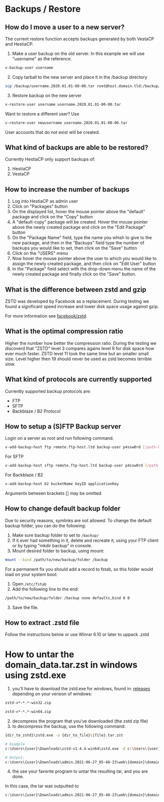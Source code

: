 # Backups / Restore

## How do I move a user to a new server?

The current restore function accepts backups generated by both VestaCP and HestiaCP.

1. Make a user backup on the old server. In this example we will use "username" as the reference.

```bash
v-backup-user username
```
2. Copy tarball to the new server and place it in the /backup directory

```bash
scp /backup/username.2020.01.01-00-00.tar root@host.domain.tld:/backup/
```
3. Restore backup on the new server

```bash
v-restore-user username username.2020.01.01-00-00.tar
```

Want to restore a different user? Use

```bash
v-restore-user newusername username.2020.01.01-00-00.tar
```

User accounts that do not exist will be created.

## What kind of backups are able to be restored?

Currently HestiaCP only support backups of:

1. HestiaCP
1. VestaCP

## How to increase the number of backups

1. Log into HestiaCP as admin user
1. Click on "Packages" button
1. On the displayed list, hover the mouse pointer above the "default" package and click on the "Copy" button
1. A "default-copy" package will be created. Hover the mouse pointer above the newly created package and click on the "Edit Package" button
1. On the "Package Name" field, type the name you whish to give to the new package, and then in the "Backups" field type the number of backups you would like to set, then click on the "Save" button
1. Click on the "USERS" menu
1. Now hover the mouse pointer above the user to which you would like to assign the newly created package, and then click on "Edit User" button
1. In the "Package" field select with the drop-down menu the name of the newly created package and finally click on the "Save" button.

## What is the difference between zstd and gzip

ZSTD was developed by Facebook as a replacement. During testing we found a significant speed increase and lower disk space usage against gzip.

For more information see [facebook/zstd](https://github.com/facebook/zstd).

## What is the optimal compression ratio

Higher the number how better the compression ratio. During the testing we discoverd that "ZSTD" level 3 compares agains level 9 for disk space how ever much faster. ZSTD level 11 took the same time but an smaller small size. Level higher then 19 should never be used as zstd becomes terrible slow.

## What kind of protocols are currently supported

Currently supported backup protocols are:

- FTP
- SFTP
- Backblaze / B2 Protocol

## How to setup a (S)FTP Backup server

Login on a server as root and run following command.

```bash
v-add-backup-host ftp remote.ftp-host.ltd backup-user p4ssw0rd [/path-backups/] [port]
```

For SFTP

```bash
v-add-backup-host sftp remote.ftp-host.ltd backup-user p4ssw0rd [/path-backups/] [port]
```

For Backblaze / B2

```bash
v-add-backup-host b2 bucketName keyID applicationKey
```

Arguments between brackets [] may be omitted.

## How to change default backup folder

Due to security reasons, symlinks are not allowed. To change the default backup folder, you can do the following:

1. Make sure backup folder to set to `/backup/`
1. If it ever had something in it, delete and recreate it, using your FTP client or by typing "mkdir backup" in console.
1. Mount desired folder to backup, using mount:

```bash
mount --bind /path/to/new/backup/folder /backup
```

For a permanent fix you should add a record to fstab, so this folder would load on your system boot:

1. Open `/etc/fstab`
1. Add the following line to the end:

```bash
/path/to/new/backup/folder /backup none defaults,bind 0 0
```

3. Save the file.

## How to extract .zstd file

Follow the instructions below or use Winrar 6.10 or later to uppack .zstd

# How to untar the domain_data.tar.zst in windows using zstd.exe

1. you'll have to download the zstd.exe for windows, found in: [releases](https://github.com/facebook/zstd/releases/) depending on your version of windows:

```bash
zstd-v*-*.*-win32.zip

zstd-v*-*.*-win64.zip
```

2. decompress the program that you've downloaded (the zstd zip file)
3. to decompress the backup, use the following command:

```bash
{dir_to_zstd}\zstd.exe -o {dir_to_file}\{file}.tar.zst
```

```bash
# Example
c:\Users\{user}\Downloads\zstd-v1.4.4-win64\zstd.exe -d c:\Users\{user}\Downloads\admin.2021-06-27_05-48-23\web\{domain}\domain_data.tar.zst

# Output:
c:\Users\{user}\Downloads\admin.2021-06-27_05-48-23\web\{domain}\domain_data.tar.zst: 61440 bytes
```

4. the use your favorite program to untar the resulting tar, and you are done.

In this case, the tar was outputted to

```bash
c:\Users\{user}\Downloads\admin.2021-06-27_05-48-23\web\{domain}\domain_data.tar
```
